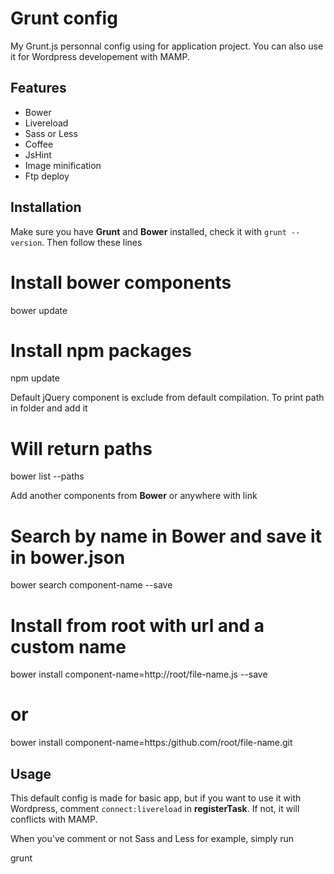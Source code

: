 Grunt config
============

My Grunt.js personnal config using for application project. You can also use it for Wordpress developement with MAMP. 


## Features

- Bower
- Livereload
- Sass or Less
- Coffee
- JsHint
- Image minification
- Ftp deploy


## Installation

Make sure you have **Grunt** and **Bower** installed, check it with `grunt --version`. Then follow these lines
  
  # Install bower components
  bower update
  
  # Install npm packages
  npm update
  
Default jQuery component is exclude from default compilation. To print path in folder and add it

  # Will return paths
  bower list --paths


Add another components from **Bower** or anywhere with link
  
  # Search by name in Bower and save it in bower.json
  bower search component-name --save
  
  # Install from root with url and a custom name 
  bower install component-name=http://root/file-name.js --save
  # or
  bower install component-name=https:/github.com/root/file-name.git
  

## Usage

This default config is made for basic app, but if you want to use it with Wordpress, comment `connect:livereload` in **registerTask**. If not, it will conflicts with MAMP.

When you've comment or not Sass and Less for example, simply run

  grunt
